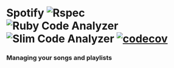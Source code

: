 # Spotify ![Rspec](https://github.com/thiaguerd/spotify/workflows/Rspec/badge.svg) ![Ruby Code Analyzer](https://github.com/thiaguerd/spotify/workflows/Ruby%20Code%20Analyzer/badge.svg) ![Slim Code Analyzer](https://github.com/thiaguerd/spotify/workflows/Slim%20Code%20Analyzer/badge.svg) [![codecov](https://codecov.io/gh/thiaguerd/spotify/branch/master/graph/badge.svg)](https://codecov.io/gh/thiaguerd/spotify)

### Managing your songs and playlists